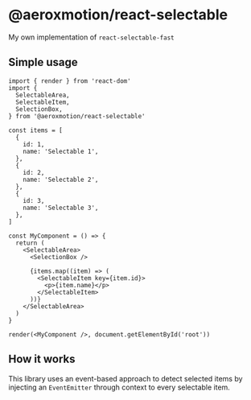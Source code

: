 # @aeroxmotion/react-selectable

My own implementation of `react-selectable-fast`

## Simple usage

```tsx
import { render } from 'react-dom'
import {
  SelectableArea,
  SelectableItem,
  SelectionBox,
} from '@aeroxmotion/react-selectable'

const items = [
  {
    id: 1,
    name: 'Selectable 1',
  },
  {
    id: 2,
    name: 'Selectable 2',
  },
  {
    id: 3,
    name: 'Selectable 3',
  },
]

const MyComponent = () => {
  return (
    <SelectableArea>
      <SelectionBox />

      {items.map((item) => (
        <SelectableItem key={item.id}>
          <p>{item.name}</p>
        </SelectableItem>
      ))}
    </SelectableArea>
  )
}

render(<MyComponent />, document.getElementById('root'))
```

## How it works

This library uses an event-based approach to detect selected items by injecting an `EventEmitter` through context to every selectable item.
